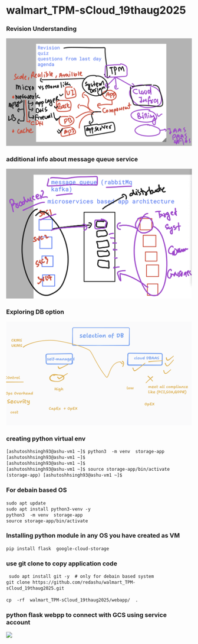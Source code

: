 # walmart_TPM-sCloud_19thaug2025

### Revision Understanding 

<img src="rev1.png">


### additional info about message queue service 

<img src="rev2.png">


### Exploring DB option 

<img src="db1.png">

### creating python virtual env 

```
[ashutoshhsingh93@ashu-vm1 ~]$ python3  -m venv  storage-app
[ashutoshhsingh93@ashu-vm1 ~]$ 
[ashutoshhsingh93@ashu-vm1 ~]$ 
[ashutoshhsingh93@ashu-vm1 ~]$ source storage-app/bin/activate
(storage-app) [ashutoshhsingh93@ashu-vm1 ~]$ 
```

### For debain based OS

```
sudo apt update
sudo apt install python3-venv -y
python3  -m venv  storage-app
source storage-app/bin/activate

```


### Installing python module in any OS you have created as VM 

```
pip install flask  google-cloud-storage

```

### use git clone to copy application code 

```
 sudo apt install git -y  # only for debain based system 
git clone https://github.com/redashu/walmart_TPM-sCloud_19thaug2025.git 

cp  -rf  walmart_TPM-sCloud_19thaug2025/webapp/  . 
```

### python flask webpp to connect with GCS using service account 

<img src="acc1.png">




